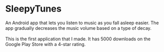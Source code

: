 # SleepyTunes
An Android app that lets you listen to music as you fall asleep easier. The app gradually decreases the music volume based on a type of decay.<br/><br/>
This is the first application that I made. It has 5000 downloads on the Google Play Store with a 4-star rating.

